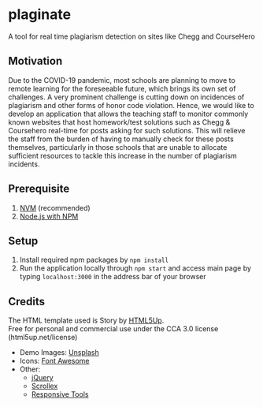 # plaginate

A tool for real time plagiarism detection on sites like Chegg and CourseHero

## Motivation 

Due to the COVID-19 pandemic, most schools are planning to move to remote learning for the foreseeable future, 
which brings its own set of challenges. A very prominent challenge is cutting down on incidences of plagiarism 
and other forms of honor code violation. Hence, we would like to develop an application that allows the teaching 
staff to monitor commonly known websites that host homework/test solutions such as Chegg & Coursehero real-time 
for posts asking for such solutions. This will relieve the staff from the burden of having to manually check for 
these posts themselves, particularly in those schools that are unable to allocate sufficient resources to tackle 
this increase in the number of plagiarism incidents.

## Prerequisite
1) [NVM](https://github.com/nvm-sh/nvm#installing-and-updating) (recommended)
2) [Node.js with NPM](https://github.com/nvm-sh/nvm#usage)

## Setup   
1. Install required npm packages by `npm install`
2. Run the application locally through `npm start` 
   and access main page by typing `localhost:3000` 
   in the address bar of your browser

## Credits
The HTML template used is Story by [HTML5Up](https://html5up.net/). <br />
Free for personal and commercial use under the CCA 3.0 license (html5up.net/license)

 - Demo Images: [Unsplash](unsplash.com)
 - Icons: [Font Awesome](fontawesome.io)
 - Other:
     - [jQuery](jquery.com)
	 - [Scrollex](github.com/ajlkn/jquery.scrollex)
	 - [Responsive Tools](github.com/ajlkn/responsive-tools)